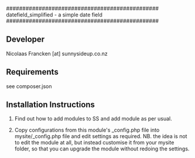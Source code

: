 ###############################################
datefield_simplified -  a simple date field
###############################################

Developer
-----------------------------------------------
Nicolaas Francken [at] sunnysideup.co.nz

Requirements
-----------------------------------------------

see composer.json

Installation Instructions
-----------------------------------------------
1. Find out how to add modules to SS and add module as per usual.

2. Copy configurations from this module's _config.php file
into mysite/_config.php file and edit settings as required.
NB. the idea is not to edit the module at all, but instead customise
it from your mysite folder, so that you can upgrade the module without redoing the settings.
